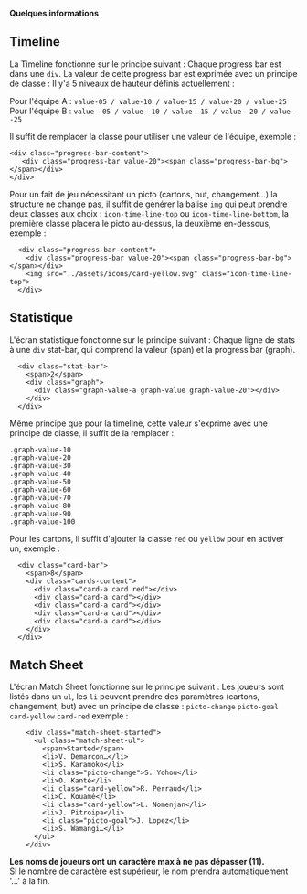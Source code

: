 **Quelques informations**
## 
## Timeline

La Timeline fonctionne sur le principe suivant : 
Chaque progress bar est dans une `div`. La valeur de cette progress bar est exprimée avec un principe de classe : 
Il y'a 5 niveaux de hauteur définis actuellement : 

Pour l'équipe A : `value-05 / value-10 / value-15 / value-20 / value-25` <br>
Pour l'équipe B : `value--05 / value--10 / value--15 / value--20 / value--25`

Il suffit de remplacer la classe pour utiliser une valeur de l'équipe, exemple : 

    <div class="progress-bar-content">
       <div class="progress-bar value-20"><span class="progress-bar-bg"></span></div>
    </div>

Pour un fait de jeu nécessitant un picto (cartons, but, changement...) la structure ne change pas, il suffit de générer la balise `img` qui peut prendre deux classes aux choix : `icon-time-line-top` ou `icon-time-line-bottom`,  la première classe placera le picto au-dessus, la deuxième en-dessous, exemple : 

      <div class="progress-bar-content">
        <div class="progress-bar value-20"><span class="progress-bar-bg"></span></div>
        <img src="../assets/icons/card-yellow.svg" class="icon-time-line-top">
      </div>
      
## Statistique

L'écran statistique fonctionne sur le principe suivant :
Chaque ligne de stats à une `div` stat-bar, qui comprend la valeur (span) et la progress bar (graph). 

      <div class="stat-bar">
        <span>2</span>
        <div class="graph">
          <div class="graph-value-a graph-value graph-value-20"></div>
        </div>
      </div>


Même principe que pour la timeline, cette valeur s'exprime avec une principe de classe, il suffit de la remplacer  : 

    .graph-value-10 
    .graph-value-20 
    .graph-value-30 
    .graph-value-40 
    .graph-value-50 
    .graph-value-60 
    .graph-value-70 
    .graph-value-80 
    .graph-value-90 
    .graph-value-100

Pour les cartons, il suffit d'ajouter la classe `red` ou `yellow` pour en activer un, exemple : 

      <div class="card-bar">
        <span>8</span>
        <div class="cards-content">
          <div class="card-a card red"></div>
          <div class="card-a card"></div>
          <div class="card-a card"></div>
          <div class="card-a card"></div>
          <div class="card-a card"></div>
        </div>
      </div>
       
## Match Sheet

L'écran Match Sheet fonctionne sur le principe suivant :
Les joueurs sont listés dans un `ul`, les `li` peuvent prendre des paramètres (cartons, changement, but) avec un principe de classe : `picto-change` `picto-goal` `card-yellow` `card-red` exemple : 

        <div class="match-sheet-started">
          <ul class="match-sheet-ul">
            <span>Started</span>
            <li>V. Demarcon…</li>
            <li>S. Karamoko</li>
            <li class="picto-change">S. Yohou</li>
            <li>O. Kanté</li>
            <li class="card-yellow">R. Perraud</li>
            <li>C. Kouamé</li>
            <li class="card-yellow">L. Nomenjan</li>
            <li>J. Pitroipa</li>
            <li class="picto-goal">J. Lopez</li>
            <li>S. Wamangi…</li>
          </ul>
        </div>

**Les noms de joueurs ont un caractère max à ne pas dépasser (11).**  
Si le nombre de caractère est supérieur, le nom prendra automatiquement '...' à la fin.
